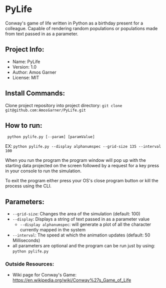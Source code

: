 # PyLife
Conway's game of life written in Python as a birthday present for a colleague. Capable of rendering random populations or populations made from text passed in as a parameter.

## Project Info:
* Name: PyLife
* Version: 1.0
* Author: Amos Garner
* License: MIT

## Install Commands:
Clone project repository into project directory:
```git clone git@github.com:AmosGarner/PyLife.git```

## How to run:
``` python pylife.py [--param] [paramValue]```

EX: ```python pylife.py --display alphanumspec --grid-size 135 --interval 100```

When you run the program the program window will pop up with the starting data projected on the screen followed by a request for a key press in your console to run the simulation.

To exit the program either press your OS's close program button or kill the process using the CLI.

## Parameters:
* ```--grid-size```: Changes the area of the simulation (default: 100)
* ```--display```: Displays a string of text passed in as a parameter value
    * ```--display alphanumspec```: will generate a plot of all the character currently mapped in the system
* ```--interval```: The speed at which the animation updates (default: 50 Milliseconds)
* all parameters are optional and the program can be run just by using: ```python pylife.py```

### Outside Resources:
* Wiki page for Conway's Game: https://en.wikipedia.org/wiki/Conway%27s_Game_of_Life
